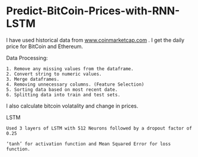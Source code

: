 # Predict-BitCoin-Prices-with-RNN-LSTM

I have used historical data from www.coinmarketcap.com . I get the daily price for BitCoin and Ethereum.

Data Processing:
```
1. Remove any missing values from the dataframe.
2. Convert string to numeric values.
3. Merge dataframes.
4. Removing unnecessary columns. (Feature Selection)
5. Sorting data based on most recent date.
6. Splitting data into train and test sets.

```

I also calculate bitcoin volatality and change in prices.

LSTM
```
Used 3 layers of LSTM with 512 Neurons followed by a dropout factor of 0.25

‘tanh’ for activation function and Mean Squared Error for loss function.

```
